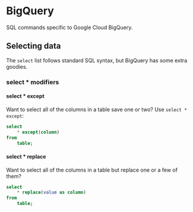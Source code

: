 # BigQuery

SQL commands specific to Google Cloud BigQuery.

## Selecting data

The `select` list follows standard SQL syntax, but BigQuery has some extra goodies.

### select * modifiers

#### select * except

Want to select all of the columns in a table save one or two? Use `select * except`:

``` sql
select
    * except(column)
from
    table;
```

#### select * replace

Want to select all of the columns in a table but replace one or a few of them?

``` sql
select
    * replace(value as column)
from
    table;
```

